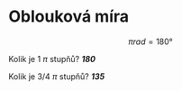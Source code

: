 # Oblouková míra

$$
\pi rad = 180°
$$

Kolik je 1 $\pi$ stupňů? **_180_**

Kolik je 3/4 $\pi$ stupňů? **_135_**
